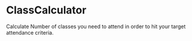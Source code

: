 # ClassCalculator
Calculate Number of classes you need to attend in order to hit your target attendance criteria.
